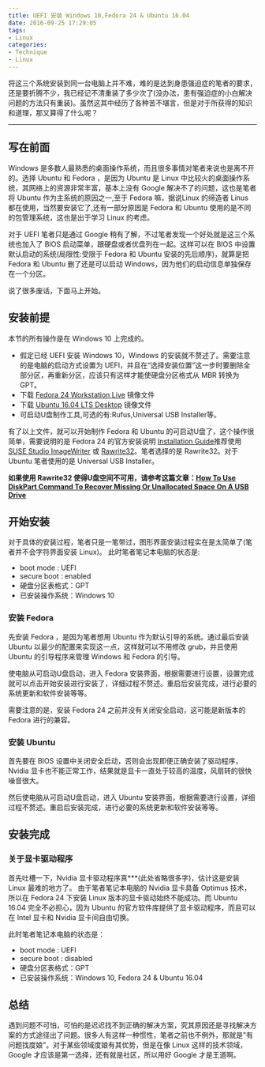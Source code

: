 ```yaml
---
title: UEFI 安装 Windows 10,Fedora 24 & Ubuntu 16.04
date: 2016-09-25 17:29:05
tags:
- Linux
categories:
- Technique
- Linux
---
```

将这三个系统安装到同一台电脑上并不难，难的是达到身患强迫症的笔者的要求，还是要折腾不少，我已经记不清重装了多少次了(没办法，患有强迫症的小白解决问题的方法只有重装)。虽然这其中经历了各种苦不堪言，但是对于所获得的知识和道理，那又算得了什么呢？

<!--more-->

---

## 写在前面

Windows 是多数人最熟悉的桌面操作系统，而且很多事情对笔者来说也是离不开的。选择 Ubuntu 和 Fedora ，是因为 Ubuntu 是 Linux 中比较火的桌面操作系统，其网络上的资源非常丰富，基本上没有 Google 解决不了的问题，这也是笔者将 Ubuntu 作为主系统的原因之一,至于 Fedora 嘛，据说Linux 的缔造者 Linus 都在使用，当然要安装它了,还有一部分原因是 Fedora 和 Ubuntu 使用的是不同的包管理系统，这也是出于学习 Linux 的考虑。

对于 UEFI 笔者只是通过 Google 稍有了解，不过笔者发现一个好处就是这三个系统也加入了 BIOS 启动菜单，跟硬盘或者优盘列在一起。这样可以在 BIOS 中设置默认启动的系统(局限性:受限于 Fedora 和 Ubuntu 安装的先后顺序)，就算是把 Fedora 和 Ubuntu 删了还是可以启动 Windows，因为他们的启动信息单独保存在一个分区。

说了很多废话，下面马上开始。

## 安装前提

本节的所有操作是在 Windows 10 上完成的。

* 假定已经 UEFI 安装 Windows 10，Windows 的安装就不赘述了。需要注意的是电脑的启动方式设置为 UEFI，并且在“选择安装位置”这一步时要删除全部分区，再重新分区，应该只有这样才能使硬盘分区格式从 MBR 转换为 GPT。
* 下载 [Fedora 24 Workstation Live](https://getfedora.org/en/workstation/download/) 镜像文件
* 下载 [Ubuntu 16.04 LTS Desktop](http://www.ubuntu.com/download/desktop) 镜像文件
* 可启动U盘制作工具,可选的有:Rufus,Universal USB Installer等。

有了以上文件，就可以开始制作 Fedora 和 Ubuntu 的可启动U盘了，这个操作很简单，需要说明的是 Fedora 24 的官方安装说明 [Installation Guide](https://docs.fedoraproject.org/en-US/Fedora/24/html/Installation_Guide/sect-preparing-boot-media.html)推荐使用 [SUSE Studio ImageWriter](https://github.com/downloads/openSUSE/kiwi/ImageWriter.exe) 或 [Rawrite32](http://www.netbsd.org/~martin/rawrite32/)。笔者选择的是 Rawrite32。对于 Ubuntu 笔者使用的是 Universal USB Installer。

**如果使用 Rawrite32 使得U盘空间不可用，请参考这篇文章：[How To Use DiskPart Command To Recover Missing Or Unallocated Space On A USB Drive](http://www.ampercent.com/recover-lost-space-removable-usb-drive/9352/)**

## 开始安装

对于具体的安装过程，笔者只是一笔带过，图形界面安装过程实在是太简单了(笔者并不会字符界面安装 Linux)。
此时笔者笔记本电脑的状态是:

* boot mode : UEFI
* secure boot : enabled
* 硬盘分区表格式：GPT
* 已安装操作系统：Windows 10


### 安装 Fedora

先安装 Fedora ，是因为笔者想用 Ubuntu 作为默认引导的系统。通过最后安装 Ubuntu 以最少的配置来实现这一点，这样就可以不用修改 grub，并且使用 Ubuntu 的引导程序来管理 Windows 和 Fedora 的引导。

使电脑从可启动U盘启动，进入 Fedora 安装界面，根据需要进行设置，设置完成就可以点击开始安装进行安装了，详细过程不赘述。重启后安装完成，进行必要的系统更新和软件安装等等。

需要注意的是，安装 Fedora 24 之前并没有关闭安全启动，这可能是新版本的 Fedora 进行的兼容。

### 安装 Ubuntu

首先要在 BIOS 设置中关闭安全启动，否则会出现即便正确安装了驱动程序，Nvidia 显卡也不能正常工作，结果就是显卡一直处于较高的温度，风扇转的很快噪音很大。

然后使电脑从可启动U盘启动，进入 Ubuntu 安装界面，根据需要进行设置，详细过程不赘述。重启后安装完成，进行必要的系统更新和软件安装等等。

## 安装完成

### 关于显卡驱动程序

首先吐槽一下，Nvidia 显卡驱动程序真***(此处省略很多字)，估计这是安装 Linux 最难的地方了。
由于笔者笔记本电脑的 Nvidia 显卡具备 Optimus 技术，所以在 Fedora 24 下安装 Linux 版本的显卡驱动始终不能成功。而 Ubuntu 16.04 完全不必担心，因为 Ubuntu 的官方软件库提供了显卡驱动程序，而且可以在 Intel 显卡和 Nvidia 显卡间自由切换。

此时笔者笔记本电脑的状态是：

* boot mode : UEFI
* secure boot : disabled
* 硬盘分区表格式：GPT
* 已安装操作系统：Windows 10, Fedora 24 & Ubuntu 16.04

## 总结

遇到问题不可怕，可怕的是迟迟找不到正确的解决方案，究其原因还是寻找解决方案的方式途径出了问题。很多人有这样一种惯性，笔者之前也不例外，那就是"有问题找度娘"。对于某些领域度娘有其优势，但是在像 Linux 这样的技术领域，Google 才应该是第一选择，还有就是社区，所以用好 Google 才是王道啊。
